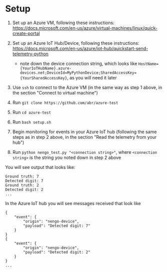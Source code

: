 # Setup

1. Set up an Azure VM, following these instructions: 
   https://docs.microsoft.com/en-us/azure/virtual-machines/linux/quick-create-portal
   
2. Set up an Azure IoT Hub/Device, following these instructions:
   https://docs.microsoft.com/en-us/azure/iot-hub/quickstart-send-telemetry-python
   
   - note down the device connection string, which looks like
     `HostName={YourIoTHubName}.azure-devices.net;DeviceId=MyPythonDevice;SharedAccessKey={YourSharedAccessKey}`,
     as you will need it later
     
3. Use `ssh` to connect to the Azure VM (in the same way as step 1 above,
   in the section "Connect to virtual machine")

4. Run `git clone https://github.com/abr/azure-test`

6. Run `cd azure-test`

5. Run `bash setup.sh`

6. Begin monitoring for events in your Azure IoT hub (following the same steps
   as in step 2 above, in the section "Read the telemetry from your hub")

6. Run `python nengo_test.py "<connection string>"`, where
   `<connection string>` is the string you noted down in step 2 above
   
You will see output that looks like:
```
Ground truth: 7
Detected digit: 7
Ground truth: 2
Detected digit: 2
...
```

In the Azure IoT hub you will see messages received that look like
```
{
    "event": {
        "origin": "nengo-device",
        "payload": "Detected digit: 7"
    }
}
{
    "event": {
        "origin": "nengo-device",
        "payload": "Detected digit: 2"
    }
}
...
```
